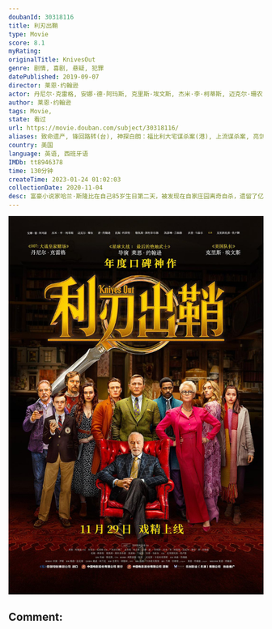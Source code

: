 ```yaml
---
doubanId: 30318116
title: 利刃出鞘
type: Movie
score: 8.1
myRating: 
originalTitle: KnivesOut
genre: 剧情, 喜剧, 悬疑, 犯罪
datePublished: 2019-09-07
director: 莱恩·约翰逊
actor: 丹尼尔·克雷格, 安娜·德·阿玛斯, 克里斯·埃文斯, 杰米·李·柯蒂斯, 迈克尔·珊农, 唐·约翰逊, 托妮·科莱特, 勒凯斯·斯坦菲尔德, 克里斯托弗·普卢默, 凯瑟琳·兰福德, 杰登·马泰尔, 瑞琪·琳德赫姆, 艾迪·帕特森, 弗兰克·奥兹, ·卡兰, 诺阿·西甘, ·埃梅特·沃尔什, 玛琳娜·福特, 劳尔·卡斯提洛, 雪莉·罗德里格斯, 约瑟夫·高登, 加布里埃尔·洛莱斯, 玛塞拉·贾拉米洛
author: 莱恩·约翰逊
tags: Movie, 
state: 看过
url: https://movie.douban.com/subject/30318116/
aliases: 致命遗产, 锋回路转(台), 神探白朗：福比利大宅谋杀案(港), 上流谋杀案, 亮剑, 出鞘
country: 美国
language: 英语, 西班牙语
IMDb: tt8946378
time: 130分钟
createTime: 2023-01-24 01:02:03
collectionDate: 2020-11-04
desc: 富豪小说家哈兰·斯隆比在自己85岁生日第二天，被发现在自家庄园离奇自杀，遗留了亿万遗产。久负盛名的大侦探布兰科（丹尼尔·克雷格饰）突然被匿名人士雇佣调查此案真相。同时，哈兰的孙子兰森（克里斯·埃文斯饰...
---
```


![image](assets/p2574172427.jpg)

Comment: 
---

